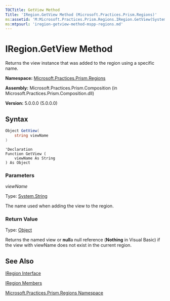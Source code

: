 ```yaml
---
TOCTitle: GetView Method
Title: 'IRegion.GetView Method (Microsoft.Practices.Prism.Regions)'
ms:assetid: 'M:Microsoft.Practices.Prism.Regions.IRegion.GetView(System.String)'
ms:mtpsurl: 'iregion-getview-method-mspp-regions.md'
---
```


# IRegion.GetView Method

Returns the view instance that was added to the region using a specific name.

**Namespace:** [Microsoft.Practices.Prism.Regions](/patterns-practices/reference/mspp-regions-namespace)

**Assembly:** Microsoft.Practices.Prism.Composition (in Microsoft.Practices.Prism.Composition.dll)

**Version:** 5.0.0.0 (5.0.0.0)

## Syntax

```C#
Object GetView(
	string viewName
)
```
```VB
'Declaration
Function GetView ( 
	viewName As String
) As Object
```

### Parameters

*viewName*

Type: [System.String](http://msdn.microsoft.com/en-us/library/s1wwdcbf)

The name used when adding the view to the region.

### Return Value

Type: [Object](http://msdn.microsoft.com/en-us/library/e5kfa45b)

Returns the named view or **null**a null reference (**Nothing** in Visual Basic) if the view with viewName does not exist in the current region.

## See Also

[IRegion Interface](/patterns-practices/reference/iregion-interface-mspp-regions)

[IRegion Members](/patterns-practices/reference/iregion-interface-mspp-regions)

[Microsoft.Practices.Prism.Regions Namespace](/patterns-practices/reference/mspp-regions-namespace)
